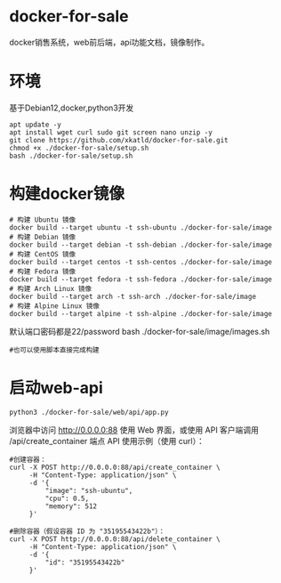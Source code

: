 # docker-for-sale
docker销售系统，web前后端，api功能文档，镜像制作。
# 环境
基于Debian12,docker,python3开发
```shell
apt update -y
apt install wget curl sudo git screen nano unzip -y
git clone https://github.com/xkatld/docker-for-sale.git
chmod +x ./docker-for-sale/setup.sh
bash ./docker-for-sale/setup.sh
```
# 构建docker镜像
```shell
# 构建 Ubuntu 镜像
docker build --target ubuntu -t ssh-ubuntu ./docker-for-sale/image
# 构建 Debian 镜像
docker build --target debian -t ssh-debian ./docker-for-sale/image
# 构建 CentOS 镜像
docker build --target centos -t ssh-centos ./docker-for-sale/image
# 构建 Fedora 镜像
docker build --target fedora -t ssh-fedora ./docker-for-sale/image
# 构建 Arch Linux 镜像
docker build --target arch -t ssh-arch ./docker-for-sale/image
# 构建 Alpine Linux 镜像
docker build --target alpine -t ssh-alpine ./docker-for-sale/image
```
默认端口密码都是22/password
bash ./docker-for-sale/image/images.sh
```
#也可以使用脚本直接完成构建

```

# 启动web-api
```
python3 ./docker-for-sale/web/api/app.py
```
浏览器中访问 http://0.0.0.0:88 使用 Web 界面，或使用 API 客户端调用 /api/create_container 端点
API 使用示例（使用 curl）：
```
#创建容器：
curl -X POST http://0.0.0.0:88/api/create_container \
     -H "Content-Type: application/json" \
     -d '{
         "image": "ssh-ubuntu",
         "cpu": 0.5,
         "memory": 512
     }'

#删除容器（假设容器 ID 为 "35195543422b"）：
curl -X POST http://0.0.0.0:88/api/delete_container \
     -H "Content-Type: application/json" \
     -d '{
         "id": "35195543422b"
     }'
```
